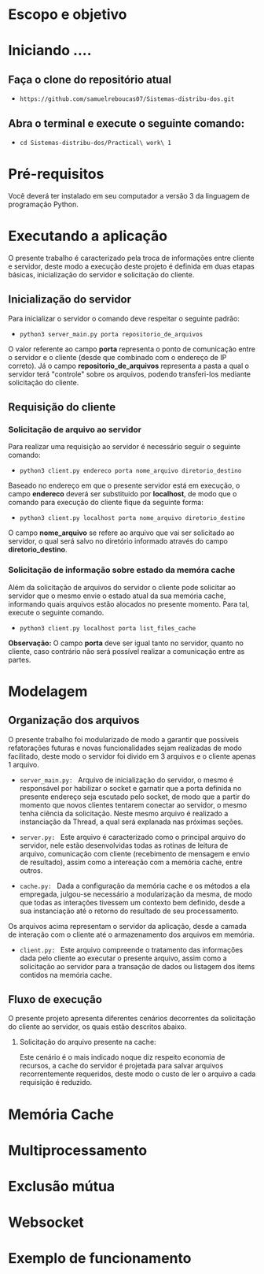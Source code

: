 # Escopo e objetivo



# Iniciando ....

## Faça o clone do repositório atual

* ``` https://github.com/samuelreboucas07/Sistemas-distribu-dos.git ```

## Abra o terminal e execute o seguinte comando:


* ``` cd Sistemas-distribu-dos/Practical\ work\ 1 ```


# Pré-requisitos

Você deverá ter instalado em seu computador a versão 3 da linguagem de programação Python. 

# Executando a aplicação

O presente trabalho é caracterizado pela troca de informações entre cliente e servidor, deste modo a execução deste projeto é definida em duas etapas básicas, inicialização do servidor e solicitação do cliente.

## Inicialização do servidor

Para inicializar o servidor o comando deve respeitar o seguinte padrão:

* ``` python3 server_main.py porta repositorio_de_arquivos ```

O valor referente ao campo **porta** representa o ponto de comunicação entre o servidor e o cliente (desde que combinado com o endereço de IP correto). Já o campo **repositorio_de_arquivos** representa a pasta a qual o servidor terá "controle" sobre os arquivos, podendo transferi-los mediante solicitação do cliente.

## Requisição do cliente

### Solicitação de arquivo ao servidor

Para realizar uma requisição ao servidor é necessário seguir o seguinte comando:

* ``` python3 client.py endereco porta nome_arquivo diretorio_destino ```

Baseado no endereço em que o presente servidor está em execução, o campo **endereco** deverá ser substituido por **localhost**, de modo que o comando para execução do cliente fique da seguinte forma:

* ``` python3 client.py localhost porta nome_arquivo diretorio_destino ```

O campo **nome_arquivo** se refere ao arquivo que vai ser solicitado ao servidor, o qual será salvo no diretório informado através do campo **diretorio_destino**.

### Solicitação de informação sobre estado da memóra cache

Além da solicitação de arquivos do servidor o cliente pode solicitar ao servidor que o mesmo envie o estado atual da sua memória cache, informando quais arquivos estão alocados no presente momento. Para tal, execute o seguinte comando. 

* ``` python3 client.py localhost porta list_files_cache ```

**Observação:** O campo **porta** deve ser igual tanto no servidor, quanto no cliente, caso contrário não será possível realizar a comunicação entre as partes.

# Modelagem

## Organização dos arquivos

O presente trabalho foi modularizado de modo a garantir que possíveis refatorações futuras e novas funcionalidades sejam realizadas de modo facilitado, deste modo o servidor foi divido em 3 arquivos e o cliente apenas 1 arquivo.

* ```server_main.py: ``` Arquivo de inicialização do servidor, o mesmo é responsável por habilizar o socket e garnatir que a porta definida no presente endereço seja escutado pelo socket, de modo que a partir do momento que novos clientes tentarem conectar ao servidor, o mesmo tenha ciência da solicitação.
Neste mesmo arquivo é realizado a instanciação da Thread, a qual será explanada nas próximas seções.

* ```server.py: ``` Este arquivo é caracterizado como o principal arquivo do servidor, nele estão desenvolvidas todas as rotinas de leitura de arquivo, comunicação com cliente (recebimento de mensagem e envio de resultado), assim como a intereação com a memória cache, entre outros.
  
* ```cache.py: ``` Dada a configuração da memória cache e os métodos a ela empregada, julgou-se necessário a modularização da mesma, de modo que todas as interações tivessem um contexto bem definido, desde a sua instanciação até o retorno do resultado de seu processamento.

Os arquivos acima representam o servidor da aplicação, desde a camada de interação com o cliente até o armazenamento dos arquivos em memória.

* ```client.py: ``` Este arquivo compreende o tratamento das informações dada pelo cliente ao executar o presente arquivo, assim como a solicitação ao servidor para a transação de dados ou listagem dos items contidos na memória cache.

## Fluxo de execução

O presente projeto apresenta diferentes cenários decorrentes da solicitação do cliente ao servidor, os quais estão descritos abaixo.

1. Solicitação do arquivo presente na cache:
   
   Este cenário é o mais indicado noque diz respeito economia de recursos, a cache do servidor é projetada para salvar arquivos recorrentemente requeridos, deste modo o custo de ler o arquivo a cada requisição é reduzido.

# Memória Cache

# Multiprocessamento

# Exclusão mútua

# Websocket

# Exemplo de funcionamento